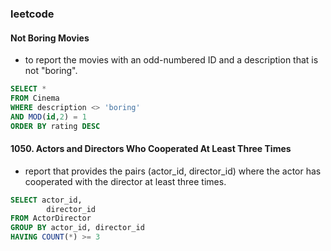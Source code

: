 ### leetcode 
#### Not Boring Movies
* to report the movies with an odd-numbered ID and a description that is not "boring".
```sql
SELECT *
FROM Cinema
WHERE description <> 'boring'
AND MOD(id,2) = 1 
ORDER BY rating DESC
```

#### 1050. Actors and Directors Who Cooperated At Least Three Times
*  report that provides the pairs (actor_id, director_id) where the actor has cooperated with the director at least three times.
```sql
SELECT actor_id, 
        director_id 
FROM ActorDirector 
GROUP BY actor_id, director_id 
HAVING COUNT(*) >= 3 
```
